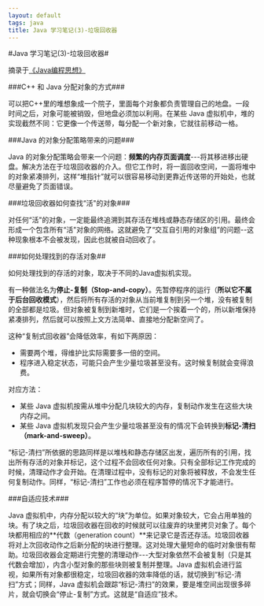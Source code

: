 ```yaml
---
layout: default
tags: java
title: Java 学习笔记(3)-垃圾回收器
---
```


#Java 学习笔记(3)-垃圾回收器#

摘录于[《Java编程思想》](http://book.douban.com/subject/2130190/)

###C++ 和 Java 分配对象的方式###

可以把C++里的堆想象成一个院子，里面每个对象都负责管理自己的地盘。一段时间之后，对象可能被销毁，但地盘必须加以利用。在某些 Java 虚拟机中，堆的实现截然不同：它更像一个传送带，每分配一个新对象，它就往前移动一格。

###Java 的对象分配策略带来的问题###

Java 的对象分配策略会带来一个问题：**频繁的内存页面调度**---将其移进移出硬盘。解决方法在于垃圾回收器的介入。但它工作时，将一面回收空间，一面将堆中的对象紧凑排列，这样“堆指针”就可以很容易移动到更靠近传送带的开始处，也就尽量避免了页面错误。

###垃圾回收器如何查找“活"的对象###

对任何“活"的对象，一定能最终追溯到其存活在堆栈或静态存储区的引用。最终会形成一个包含所有“活"对象的网络。这就避免了“交互自引用的对象组”的问题--这种现象根本不会被发现，因此也就被自动回收了。

###如何处理找到的存活对象##

如何处理找到的存活的对象，取决于不同的Java虚拟机实现。

有一种做法名为**停止-复制（Stop-and-copy）**。先暂停程序的运行（**所以它不属于后台回收模式**），然后将所有存活的对象从当前堆复制到另一个堆，没有被复制的全部都是垃圾。但对象被复制到新堆时，它们是一个挨着一个的，所以新堆保持紧凑排列，然后就可以按照上文方法简单、直接地分配新空间了。

这种“复制式回收器”会降低效率，有如下两原因：
* 需要两个堆，得维护比实际需要多一倍的空间。
* 程序进入稳定状态，可能只会产生少量垃圾甚至没有。这时候复制就会变得浪费。

对应方法：
* 某些 Java 虚拟机按需从堆中分配几块较大的内存，复制动作发生在这些大块内存之间。
* 某些 Java 虚拟机发现只会产生少量垃圾甚至没有的情况下会转换到**标记-清扫（mark-and-sweep）**。

“标记-清扫”所依据的思路同样是以堆栈和静态存储区出发，遍历所有的引用，找出所有存活的对象并标记，这个过程不会回收任何对象。只有全部标记工作完成的时候，清理动作才会开始。在清理过程中，没有标记的对象将被释放，不会发生任何复制动作。同样，“标记-清扫”工作也必须在程序暂停的情况下才能进行。

###自适应技术###

Java 虚拟机中，内存分配以较大的“块”为单位。如果对象较大，它会占用单独的块。有了块之后，垃圾回收器在回收的时候就可以往废弃的块里拷贝对象了。每个块都用相应的**代数（generation count）**来记录它是否还存活。垃圾回收器将对上次回收动作之后新分配的块进行整理。这对处理大量短命的临时对象很有帮助。垃圾回收器会定期进行完整的清理动作---大型对象依然不会被复制（只是其代数会增加），内含小型对象的那些块则被复制并整理。Java 虚拟机会进行监视，如果所有对象都很稳定，垃圾回收器的效率降低的话，就切换到“标记-清扫”方式；同样，Java 虚拟机会跟踪“标记-清扫”的效果，要是堆空间出现很多碎片，就会切换会“停止-复制”方式。这就是“自适应”技术。